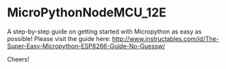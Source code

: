 # MicroPythonNodeMCU_12E
A step-by-step guide on getting started with Micropython as easy as possible! Please visit the guide here: http://www.instructables.com/id/The-Super-Easy-Micropython-ESP8266-Guide-No-Guessw/

Cheers!
